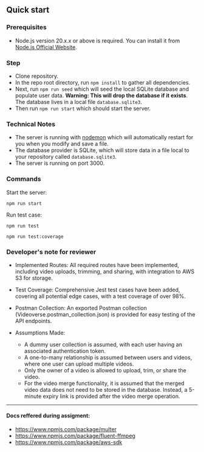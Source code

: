 
## Quick start
### Prerequisites
* Node.js version 20.x.x or above is required. You can install it from [Node.js Official Website](https://docs.npmjs.com/).

### Step
- Clone repository.
- In the repo root directory, run `npm install` to gather all dependencies.
-  Next, run `npm run seed` which will seed the local SQLite database and populate user data. **Warning: This will drop the database if it exists**. The database lives in a local file `database.sqlite3`.
-  Then run `npm run start` which should start the server.

### Technical Notes
- The server is running with [nodemon](https://nodemon.io/) which will automatically restart for you when you modify and save a file.
- The database provider is SQLite, which will store data in a file local to your repository called `database.sqlite3`.
- The server is running on port 3000.

### Commands

Start the server:
```shell
npm run start
```
Run test case:
```shell
npm run test
```
```shell
npm run test:coverage
```

### Developer's note for reviewer

- Implemented Routes: All required routes have been implemented, including video uploads, trimming, and sharing, with integration to AWS S3 for storage.

- Test Coverage: Comprehensive Jest test cases have been added, covering all potential edge cases, with a test coverage of over 98%.

- Postman Collection: An exported Postman collection (Videoverse.postman_collection.json) is provided for easy testing of the API endpoints.

- Assumptions Made:
    - A dummy user collection is assumed, with each user having an associated authentication token.
    - A one-to-many relationship is assumed between users and videos, where one user can upload multiple videos.
    - Only the owner of a video is allowed to upload, trim, or share the video.
    - For the video merge functionality, it is assumed that the merged video data does not need to be stored in the database. Instead, a 5-minute expiry link is provided after the video merge operation.
---------------------------------------------------------------------------------------------------------------------


#### Docs reffered during assigment:
- https://www.npmjs.com/package/multer
- https://www.npmjs.com/package/fluent-ffmpeg
- https://www.npmjs.com/package/aws-sdk
